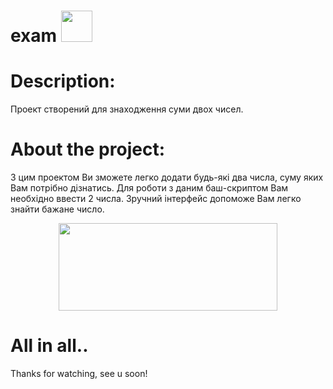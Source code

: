 # exam   <img src="https://octodex.github.com/images/daftpunktocat-thomas.gif" width="50" height="50" />
# Description:
Проект створений для знаходження суми двох чисел.
# About the project:
З цим проектом Ви зможете легко додати будь-які два числа, суму яких Вам потрібно дізнатись. Для роботи з даним баш-скриптом Вам необхідно ввести 2 числа. Зручний інтерфейс допоможе Вам легко знайти бажане число. 
<p align="center">  <img src="https://i.imgur.com/eBz52Hm.gif" width="350" height="140" /> </p>
 
 # All in all..
Thanks for watching, see u soon!
